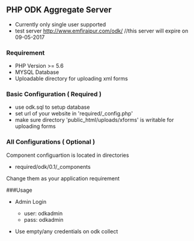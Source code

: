 ## PHP ODK Aggregate Server
- Currently only single user supported
- test server http://www.emfiraipur.com/odk/ //this server will expire on 09-05-2017

### Requirement

- PHP Version >= 5.6
- MYSQL Database
- Uploadable directory for uploading xml forms

### Basic Configuration ( Required )
- use odk.sql to setup database
- set url of your website in 'required/\_config.php'
- make sure directory 'public_html/uploads/xforms' is writable for uploading forms

### All Configurations ( Optional )
Component configuartion is located in directories
 - required/odk/0.1/\_components

Change them as your application requirement

###Usage

- Admin Login
	- user: odkadmin
	- pass: odkadmin

- Use empty/any credentials on odk collect
